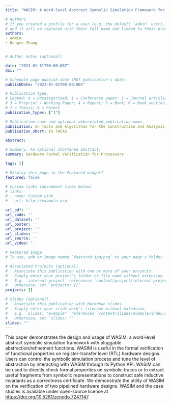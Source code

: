 ```yaml
---
title: "WASIM: A Word-level Abstract Symbolic Simulation Framework for Hardware Formal Verification"

# Authors
# If you created a profile for a user (e.g. the default `admin` user), write the username (folder name) here 
# and it will be replaced with their full name and linked to their profile.
authors:
- admin
- Hongce Zhang


# Author notes (optional)

date: "2023-01-01T00:00:00Z"
doi: ""

# Schedule page publish date (NOT publication's date).
publishDate: "2023-01-01T00:00:00Z"

# Publication type.
# Legend: 0 = Uncategorized; 1 = Conference paper; 2 = Journal article;
# 3 = Preprint / Working Paper; 4 = Report; 5 = Book; 6 = Book section;
# 7 = Thesis; 8 = Patent
publication_types: ["1"]

# Publication name and optional abbreviated publication name.
publication: In Tools and Algorithms for the Construction and Analysis of Systems
publication_short: In TACAS

abstract: 

# Summary. An optional shortened abstract.
summary: Hardware Formal Verification for Processors

tags: []

# Display this page in the Featured widget?
featured: false

# Custom links (uncomment lines below)
# links:
# - name: Custom Link
#   url: http://example.org

url_pdf: ''
url_code: ''
url_dataset: ''
url_poster: ''
url_project: ''
url_slides: ''
url_source: ''
url_video: ''

# Featured image
# To use, add an image named `featured.jpg/png` to your page's folder. 

# Associated Projects (optional).
#   Associate this publication with one or more of your projects.
#   Simply enter your project's folder or file name without extension.
#   E.g. `internal-project` references `content/project/internal-project/index.md`.
#   Otherwise, set `projects: []`.
projects: []

# Slides (optional).
#   Associate this publication with Markdown slides.
#   Simply enter your slide deck's filename without extension.
#   E.g. `slides: "example"` references `content/slides/example/index.md`.
#   Otherwise, set `slides: ""`.
slides: ""
---
```


This paper demonstrates the design and usage of WASIM, a word-level abstract symbolic simulation framework with pluggable abstraction/refinement functions. WASIM is useful in the formal verification of functional properties on register-transfer level (RTL) hardware designs. Users can control the symbolic simulation process and tune the level of abstraction by interacting with WASIM through its Python API. WASIM can be used to directly check formal properties on symbolic traces or to extract useful fragments from symbolic representations to construct safe inductive invariants as a correctness certificate. We demonstrate the utility of WASIM on the verification of two pipelined hardware designs. WASIM and the case studies is available under open-source license at https://doi.org/10.5281/zenodo.7247147.